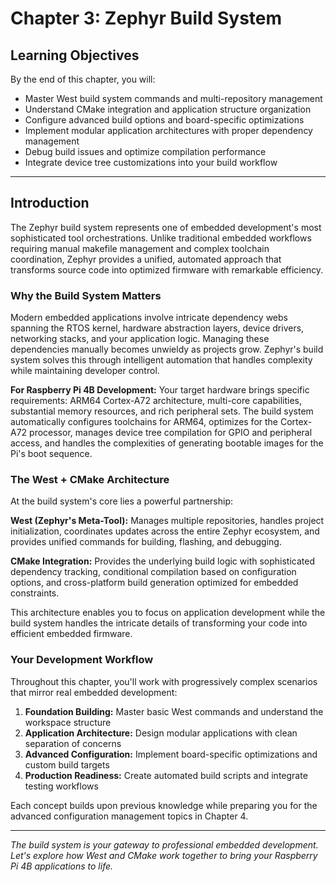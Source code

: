 # Chapter 3: Zephyr Build System

## Learning Objectives

By the end of this chapter, you will:

- Master West build system commands and multi-repository management
- Understand CMake integration and application structure organization
- Configure advanced build options and board-specific optimizations
- Implement modular application architectures with proper dependency management
- Debug build issues and optimize compilation performance
- Integrate device tree customizations into your build workflow

---

## Introduction

The Zephyr build system represents one of embedded development's most sophisticated tool orchestrations. Unlike traditional embedded workflows requiring manual makefile management and complex toolchain coordination, Zephyr provides a unified, automated approach that transforms source code into optimized firmware with remarkable efficiency.

### Why the Build System Matters

Modern embedded applications involve intricate dependency webs spanning the RTOS kernel, hardware abstraction layers, device drivers, networking stacks, and your application logic. Managing these dependencies manually becomes unwieldy as projects grow. Zephyr's build system solves this through intelligent automation that handles complexity while maintaining developer control.

**For Raspberry Pi 4B Development:**
Your target hardware brings specific requirements: ARM64 Cortex-A72 architecture, multi-core capabilities, substantial memory resources, and rich peripheral sets. The build system automatically configures toolchains for ARM64, optimizes for the Cortex-A72 processor, manages device tree compilation for GPIO and peripheral access, and handles the complexities of generating bootable images for the Pi's boot sequence.

### The West + CMake Architecture

At the build system's core lies a powerful partnership:

**West (Zephyr's Meta-Tool):** Manages multiple repositories, handles project initialization, coordinates updates across the entire Zephyr ecosystem, and provides unified commands for building, flashing, and debugging.

**CMake Integration:** Provides the underlying build logic with sophisticated dependency tracking, conditional compilation based on configuration options, and cross-platform build generation optimized for embedded constraints.

This architecture enables you to focus on application development while the build system handles the intricate details of transforming your code into efficient embedded firmware.

### Your Development Workflow

Throughout this chapter, you'll work with progressively complex scenarios that mirror real embedded development:

1. **Foundation Building:** Master basic West commands and understand the workspace structure
2. **Application Architecture:** Design modular applications with clean separation of concerns  
3. **Advanced Configuration:** Implement board-specific optimizations and custom build targets
4. **Production Readiness:** Create automated build scripts and integrate testing workflows

Each concept builds upon previous knowledge while preparing you for the advanced configuration management topics in Chapter 4.

---

*The build system is your gateway to professional embedded development. Let's explore how West and CMake work together to bring your Raspberry Pi 4B applications to life.*
